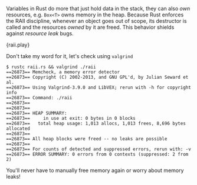 Variables in Rust do more that just hold data in the stack, they can also *own*
resources, e.g. `Box<T>` owns memory in the heap. Because Rust enforces the
RAII discipline, whenever an object goes out of scope, its destructor is called
and the resources *owned* by it are freed. This behavior shields against
*resource leak* bugs.

{raii.play}

Don't take my word for it, let's check using `valgrind`

```
$ rustc raii.rs && valgrind ./raii
==26873== Memcheck, a memory error detector
==26873== Copyright (C) 2002-2013, and GNU GPL'd, by Julian Seward et al.
==26873== Using Valgrind-3.9.0 and LibVEX; rerun with -h for copyright info
==26873== Command: ./raii
==26873==
==26873==
==26873== HEAP SUMMARY:
==26873==     in use at exit: 0 bytes in 0 blocks
==26873==   total heap usage: 1,013 allocs, 1,013 frees, 8,696 bytes allocated
==26873==
==26873== All heap blocks were freed -- no leaks are possible
==26873==
==26873== For counts of detected and suppressed errors, rerun with: -v
==26873== ERROR SUMMARY: 0 errors from 0 contexts (suppressed: 2 from 2)
```

You'll never have to manually free memory again or worry about memory leaks!
